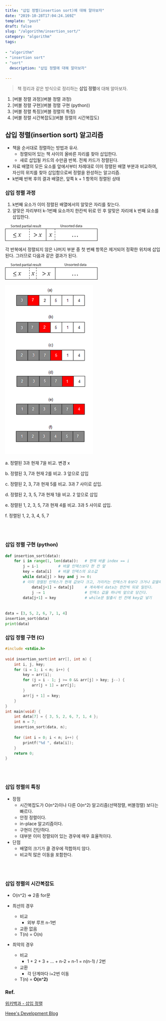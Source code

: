 ```yaml
---
title: "삽입 정렬(insertion sort)에 대해 알아보자"
date: "2019-10-28T17:04:24.169Z"
template: "post"
draft: false
slug: "/algorithm/insertion_sort/"
category: "algorithm"
tags:

- "algorithm"
- "insertion sort"
- "sort"
  description: "삽입 정렬에 대해 알아보자"

---
```




> 책 정리과 같은 방식으로 정리하는 **삽입 정렬**에 대해 알아보자.



1. [버블 정렬 과정](버블 정렬 과정)
2. [버블 정렬 구현](버블 정렬 구현 (python))
3. [버블 정렬 특징](버블 정렬의 특징)
4. [버블 정렬 시간복잡도](버블 정렬의 시간복잡도)





## 삽입 정렬(insertion sort) 알고리즘

- 책을 순서대로 정렬하는 방법과 유사.
  - 정렬되어 있는 책 사이의 올바른 자리를 찾아 삽입한다.
  - 새로 삽입될 카드의 수만큼 반복. 전체 카드가 정렬된다.
- 자료 배열의 모든 요소를 앞에서부터 차례대로 이미 정렬된 배열 부분과 비교하여, 자신의 위치를 찾아 삽입함으로써 정렬을 완성하는 알고리즘.
- k번째 반복 후의 결과 배열은, 앞쪽 k + 1 항목이 정렬된 상태



### 삽입 정렬 과정

1. k번째 요소가 이미 정렬된 배열에서의 알맞은 자리를 찾는다.
2. 알맞은 자리부터 k-1번째 요소까지 한칸씩 뒤로 민 후 알맞은 자리에 k 번째 요소를 삽입한다.



![Array prior to the insertion of x](img/Insertionsort-before.png)

각 반복에서 정렬되지 않은 나머지 부분 중 첫 번째 항목은 제거되어 정확한 위치에 삽입된다. 그러므로 다음과 같은 결과가 된다.

![Array after the insertion of x](img/Insertionsort-after.png)





![img](img/Insertion_sort_001.PNG)

a. 정렬된 3과 현재 7을 비교. 변경 x

b. 정렬된 3, 7과 현재 2를 비교. 3 앞으로 삽입

c. 정렬된 2, 3, 7과 현재 5를 비교. 3과 7 사이로 삽입.

d. 정렬된 2, 3, 5, 7과 현재 1을 비교. 2 앞으로 삽입

e. 정렬된 1, 2, 3, 5, 7과 현재 4를 비교. 3과 5 사이로 삽입.

f. 정렬된 1, 2, 3, 4, 5, 7

<br>

<br>

### 삽입 정렬 구현 (python)

```python
def insertion_sort(data):
    for i in range(1, len(data)):   # 현재 바꿀 index == i
        j = i-1         # 바꿀 인덱스보다 한 칸 앞
        key = data[i]   # 바꿀 인덱스의 요소값
        while data[j] > key and j >= 0:
        # 이미 정렬된 인덱스가 현재 값보다 크고, 가리키는 인덱스가 0보다 크거나 같을때
            data[j+1] = data[j]     # 계속해서 data는 한칸씩 뒤로 밀린다.
            j -= 1                  # 인덱스 값을 하나씩 앞으로 당긴다.
        data[j+1] = key             # while문 탈출시 빈 칸에 key값 넣기


data = [3, 5, 2, 6, 7, 1, 4]
insertion_sort(data)
print(data)
```



### 삽입 정렬 구현 (C)

```c
#include <stdio.h>

void insertion_sort(int arr[], int n) {
	int i, j, key;
	for (i = 1; i < n; i++) {
		key = arr[i];
		for (j = i - 1; j >= 0 && arr[j] > key; j--) {
			arr[j + 1] = arr[j];
		}
		arr[j + 1] = key;
	}
}
int main(void) {
	int data[7] = { 3, 5, 2, 6, 7, 1, 4 };
	int n = 7;
	insertion_sort(data, n);

	for (int i = 0; i < n; i++) {
		printf("%d ", data[i]);
	}
	return 0;
}
```

<br>

<br>

### 삽입 정렬의 특징

- 장점
  - 시간복잡도가 O(n^2)이나 다른 O(n^2) 알고리즘(선택정렬, 버블정렬) 보다는 빠르다.
  - 안정 정렬이다. 
  - in-place 알고리즘이다. 
  - 구현이 간단하다.
  - 대부분 이미 정렬되어 있는 경우에 매우 효율적이다.
- 단점
  - 배열의 크기가 클 경우에 적합하지 않다.
  - 비교적 많은 이동을 포함한다.

<br>

<br>

### 삽입 정렬의 시간복잡도

- O(n^2) => 2중 for문

- 최선의 경우

  - 비교
    - 외부 루프 n-1번
  - 교환 없음
  - T(n) = O(n)

- 최악의 경우

  - 비교
    - 1 + 2 + 3 + ... + n-2 + n-1 = n(n-1) / 2번
  - 교환
    - 각 단계마다 i+2번 이동
  - T(n) = **O(n^2)**

  









### Ref.

[위키백과 - 삽입 정렬](https://ko.wikipedia.org/wiki/삽입_정렬)

[Heee's Development Blog](<https://gmlwjd9405.github.io/2018/05/06/algorithm-insertion-sort.html>)